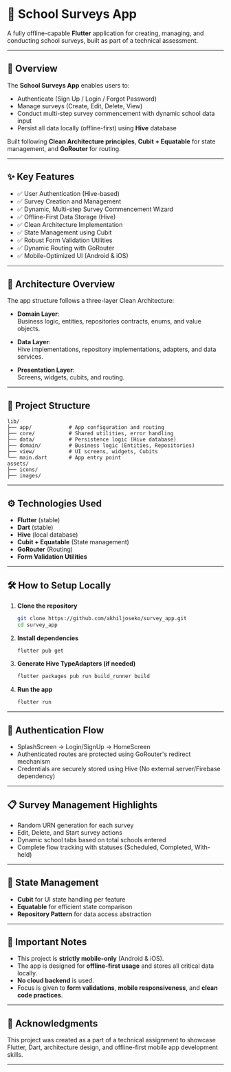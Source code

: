 # 🏫 School Surveys App

A fully offline-capable **Flutter** application for creating, managing, and conducting school surveys, built as part of a technical assessment.

---

## 📌 Overview

The **School Surveys App** enables users to:
- Authenticate (Sign Up / Login / Forgot Password)
- Manage surveys (Create, Edit, Delete, View)
- Conduct multi-step survey commencement with dynamic school data input
- Persist all data locally (offline-first) using **Hive** database

Built following **Clean Architecture principles**, **Cubit + Equatable** for state management, and **GoRouter** for routing.

---

## ✨ Key Features

- ✅ User Authentication (Hive-based)
- ✅ Survey Creation and Management
- ✅ Dynamic, Multi-step Survey Commencement Wizard
- ✅ Offline-First Data Storage (Hive)
- ✅ Clean Architecture Implementation
- ✅ State Management using Cubit
- ✅ Robust Form Validation Utilities
- ✅ Dynamic Routing with GoRouter
- ✅ Mobile-Optimized UI (Android & iOS)

---

## 📐 Architecture Overview

The app structure follows a three-layer Clean Architecture:

- **Domain Layer**:  
  Business logic, entities, repositories contracts, enums, and value objects.
  
- **Data Layer**:  
  Hive implementations, repository implementations, adapters, and data services.

- **Presentation Layer**:  
  Screens, widgets, cubits, and routing.

---

## 📁 Project Structure

```plaintext
lib/
├── app/            # App configuration and routing
├── core/           # Shared utilities, error handling
├── data/           # Persistence logic (Hive database)
├── domain/         # Business logic (Entities, Repositories)
├── view/           # UI screens, widgets, Cubits
└── main.dart       # App entry point
assets/
├── icons/
├── images/
```

---

## ⚙️ Technologies Used

- **Flutter** (stable)
- **Dart** (stable)
- **Hive** (local database)
- **Cubit + Equatable** (State management)
- **GoRouter** (Routing)
- **Form Validation Utilities**

---

## 🛠️ How to Setup Locally

1. **Clone the repository**
   ```bash
   git clone https://github.com/akhiljoseko/survey_app.git
   cd survey_app
   ```

2. **Install dependencies**
   ```bash
   flutter pub get
   ```

3. **Generate Hive TypeAdapters (if needed)**
   ```bash
   flutter packages pub run build_runner build
   ```

4. **Run the app**
   ```bash
   flutter run
   ```

---


## 🔐 Authentication Flow

- SplashScreen → Login/SignUp → HomeScreen
- Authenticated routes are protected using GoRouter's redirect mechanism
- Credentials are securely stored using Hive (No external server/Firebase dependency)

---

## 📋 Survey Management Highlights

- Random URN generation for each survey
- Edit, Delete, and Start survey actions
- Dynamic school tabs based on total schools entered
- Complete flow tracking with statuses (Scheduled, Completed, With-held)

---

## 🔁 State Management

- **Cubit** for UI state handling per feature
- **Equatable** for efficient state comparison
- **Repository Pattern** for data access abstraction

---

## 📌 Important Notes

- This project is **strictly mobile-only** (Android & iOS).  
- The app is designed for **offline-first usage** and stores all critical data locally.
- **No cloud backend** is used.
- Focus is given to **form validations**, **mobile responsiveness**, and **clean code practices**.

---

## 📢 Acknowledgments

This project was created as a part of a technical assignment to showcase Flutter, Dart, architecture design, and offline-first mobile app development skills.

---


